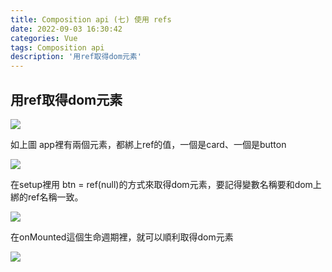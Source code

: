 ```yaml
---
title: Composition api (七) 使用 refs
date: 2022-09-03 16:30:42
categories: Vue
tags: Composition api
description: '用ref取得dom元素'
---
```


## 用ref取得dom元素

![](https://cdn-images-1.medium.com/max/1100/1*PAyK_UJg0U6WrVlYG5YNFw.png)

如上圖 app裡有兩個元素，都綁上ref的值，一個是card、一個是button

![](https://cdn-images-1.medium.com/max/1100/1*j5Gm06npbpzaAoK07i3OTw.png)

在setup裡用 btn = ref(null)的方式來取得dom元素，要記得變數名稱要和dom上綁的ref名稱一致。

![](https://cdn-images-1.medium.com/max/1100/1*ylqmdRjzY8z0Wj_Q1z3X3A.png)

在onMounted這個生命週期裡，就可以順利取得dom元素

![](https://cdn-images-1.medium.com/max/1100/1*pMN45Uvr0HyDoroahjRmNA.png)


